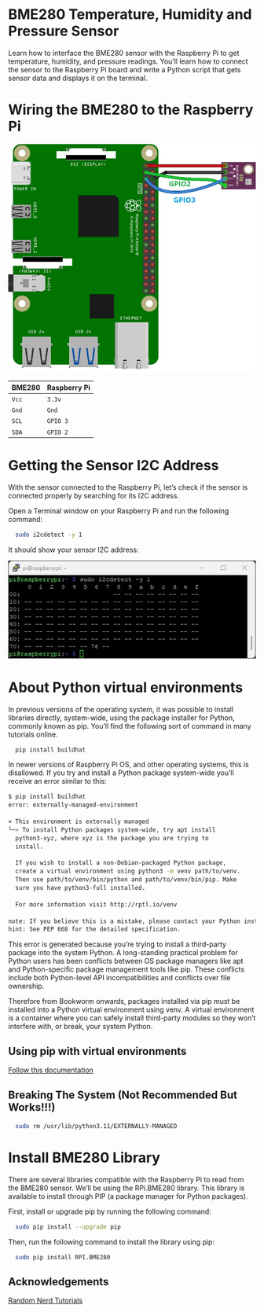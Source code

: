 
# BME280 Temperature, Humidity and Pressure Sensor

Learn how to interface the BME280 sensor with the Raspberry Pi to get temperature, humidity, and pressure readings. You’ll learn how to connect the sensor to the Raspberry Pi board and write a Python script that gets sensor data and displays it on the terminal.

# Wiring the BME280 to the Raspberry Pi

![reference-randomnerdtutorials](https://raw.githubusercontent.com/dhanushshettigar/getting-started-with-raspberry-pi/main/images/BME280-PI.jpg)

| BME280 | Raspberry Pi     |
| :-------- | :------- |
| `Vcc` | `3.3v` |
| `Gnd` | `Gnd` |
| `SCL` | `GPIO 3` |
| `SDA` | `GPIO 2` |

# Getting the Sensor I2C Address

With the sensor connected to the Raspberry Pi, let’s check if the sensor is connected properly by searching for its I2C address.

Open a Terminal window on your Raspberry Pi and run the following command:


```bash
  sudo i2cdetect -y 1
```

It should show your sensor I2C address:

![reference-randomnerdtutorials](https://raw.githubusercontent.com/dhanushshettigar/getting-started-with-raspberry-pi/main/images/DETECT.jpg)

# About Python virtual environments

In previous versions of the operating system, it was possible to install libraries directly, system-wide, using the package installer for Python, commonly known as pip. You’ll find the following sort of command in many tutorials online.

```bash
  pip install buildhat
```

In newer versions of Raspberry Pi OS, and other operating systems, this is disallowed. If you try and install a Python package system-wide you’ll receive an error similar to this:

```bash
$ pip install buildhat
error: externally-managed-environment

× This environment is externally managed
╰─> To install Python packages system-wide, try apt install
  python3-xyz, where xyz is the package you are trying to
  install.

  If you wish to install a non-Debian-packaged Python package,
  create a virtual environment using python3 -m venv path/to/venv.
  Then use path/to/venv/bin/python and path/to/venv/bin/pip. Make
  sure you have python3-full installed.

  For more information visit http://rptl.io/venv

note: If you believe this is a mistake, please contact your Python installation or OS distribution provider. You can override this, at the risk of breaking your Python installation or OS, by passing --break-system-packages.
hint: See PEP 668 for the detailed specification.
```

This error is generated because you’re trying to install a third-party package into the system Python. A long-standing practical problem for Python users has been conflicts between OS package managers like apt and Python-specific package management tools like pip. These conflicts include both Python-level API incompatibilities and conflicts over file ownership.

Therefore from Bookworm onwards, packages installed via pip must be installed into a Python virtual environment using venv. A virtual environment is a container where you can safely install third-party modules so they won’t interfere with, or break, your system Python.

## Using pip with virtual environments

[Follow this documentation](https://www.raspberrypi.com/documentation/computers/os.html#installing-python-packages-using-apt)

## Breaking The System (Not Recommended But Works!!!)

```bash
  sudo rm /usr/lib/python3.11/EXTERNALLY-MANAGED
```

# Install BME280 Library

There are several libraries compatible with the Raspberry Pi to read from the BME280 sensor. We’ll be using the RPi.BME280 library. This library is available to install through PIP (a package manager for Python packages).

First, install or upgrade pip by running the following command:

```bash
  sudo pip install --upgrade pip
```

Then, run the following command to install the library using pip:

```bash
  sudo pip install RPI.BME280
```
## Acknowledgements

 [Random Nerd Tutorials](https://randomnerdtutorials.com/)
